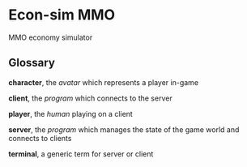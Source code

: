 # Econ-sim MMO
MMO economy simulator

## Glossary
**character**, the *avatar* which represents a player in-game

**client**, the *program* which connects to the server

**player**, the *human* playing on a client

**server**, the *program* which manages the state of the game world and connects to clients

**terminal**, a generic term for server or client
